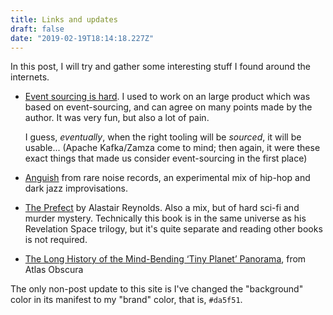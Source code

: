 ```yaml
---
title: Links and updates
draft: false
date: "2019-02-19T18:14:18.227Z"
---
```


In this post, I will try and gather some interesting stuff I found around the internets.

- [Event sourcing is hard](https://chriskiehl.com/article/event-sourcing-is-hard).
  I used to work on an large product which was based on event-sourcing, and can agree on many points made by the author.
  It was very fun, but also a lot of pain.

  I guess, _eventually_, when the right tooling will be _sourced_, it will be usable...
  (Apache Kafka/Zamza come to mind; then again, it were these exact things that made us consider event-sourcing in the first place)

- [Anguish](https://www.rarenoiserecords.com/anguish) from rare noise records, an experimental mix of hip-hop and dark jazz improvisations.

- [The Prefect](https://www.amazon.com/Prefect-Revelation-Space-Book-ebook/dp/B0015DYJY4/) by Alastair Reynolds.
  Also a mix, but of hard sci-fi and murder mystery.
  Technically this book is in the same universe as his Revelation Space trilogy, but it's quite separate and reading other books is not required.

- [The Long History of the Mind-Bending ‘Tiny Planet’ Panorama](https://www.atlasobscura.com/articles/the-history-of-tinyplanet-and-panoramas), from Atlas Obscura

The only non-post update to this site is I've changed the "background" color in its manifest to my "brand" color, that is, `#da5f51`.
